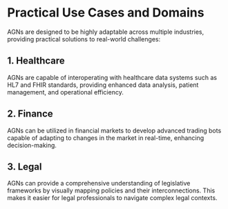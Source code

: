 # Practical Use Cases and Domains

AGNs are designed to be highly adaptable across multiple industries, providing practical solutions to real-world challenges:

## 1. Healthcare
AGNs are capable of interoperating with healthcare data systems such as HL7 and FHIR standards, providing enhanced data analysis, patient management, and operational efficiency.

## 2. Finance
AGNs can be utilized in financial markets to develop advanced trading bots capable of adapting to changes in the market in real-time, enhancing decision-making.

## 3. Legal
AGNs can provide a comprehensive understanding of legislative frameworks by visually mapping policies and their interconnections. This makes it easier for legal professionals to navigate complex legal contexts.
